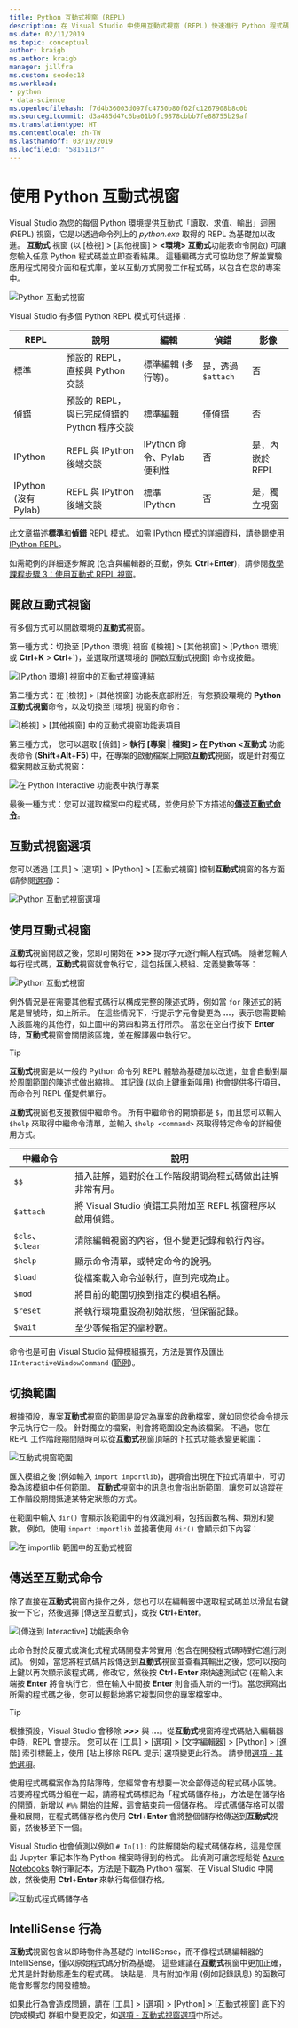 ```yaml
---
title: Python 互動式視窗 (REPL)
description: 在 Visual Studio 中使用互動式視窗 (REPL) 快速進行 Python 程式碼開發。
ms.date: 02/11/2019
ms.topic: conceptual
author: kraigb
ms.author: kraigb
manager: jillfra
ms.custom: seodec18
ms.workload:
- python
- data-science
ms.openlocfilehash: f7d4b36003d097fc4750b80f62fc1267908b8c0b
ms.sourcegitcommit: d3a485d47c6ba01b0fc9878cbbb7fe88755b29af
ms.translationtype: HT
ms.contentlocale: zh-TW
ms.lasthandoff: 03/19/2019
ms.locfileid: "58151137"
---
```

# <a name="work-with-the-python-interactive-window"></a>使用 Python 互動式視窗

Visual Studio 為您的每個 Python 環境提供互動式「讀取、求值、輸出」迴圈 (REPL) 視窗，它是以透過命令列上的 *python.exe* 取得的 REPL 為基礎加以改進。 **互動式** 視窗 (以 [檢視] > [其他視窗] > **&lt;環境&gt; 互動式**功能表命令開啟) 可讓您輸入任意 Python 程式碼並立即查看結果。 這種編碼方式可協助您了解並實驗應用程式開發介面和程式庫，並以互動方式開發工作程式碼，以包含在您的專案中。

![Python 互動式視窗](media/interactive-window.png)

Visual Studio 有多個 Python REPL 模式可供選擇：

| REPL | 說明 | 編輯 | 偵錯 | 影像 |
| --- | --- | --- | --- | --- |
| 標準 | 預設的 REPL，直接與 Python 交談 | 標準編輯 (多行等)。 | 是，透過 `$attach` | 否 |
| 偵錯 | 預設的 REPL，與已完成偵錯的 Python 程序交談 | 標準編輯 | 僅偵錯 | 否 |
| IPython | REPL 與 IPython 後端交談 | IPython 命令、Pylab 便利性 | 否 | 是，內嵌於 REPL |
| IPython (沒有 Pylab) | REPL 與 IPython 後端交談 | 標準 IPython | 否 | 是，獨立視窗 |

此文章描述**標準**和**偵錯** REPL 模式。 如需 IPython 模式的詳細資料，請參閱[使用 IPython REPL](interactive-repl-ipython.md)。

如需範例的詳細逐步解說 (包含與編輯器的互動，例如 **Ctrl**+**Enter**)，請參閱[教學課程步驟 3：使用互動式 REPL 視窗](tutorial-working-with-python-in-visual-studio-step-03-interactive-repl.md)。

## <a name="open-an-interactive-window"></a>開啟互動式視窗

有多個方式可以開啟環境的**互動式**視窗。

第一種方式：切換至 [Python 環境] 視窗 ([檢視] > [其他視窗] > [Python 環境] 或 **Ctrl**+**K** > **Ctrl**+**`**)，並選取所選環境的 [開啟互動式視窗] 命令或按鈕。

![[Python 環境] 視窗中的互動式視窗連結](media/interactive-window-opening.png)

第二種方式：在 [檢視] > [其他視窗] 功能表底部附近，有您預設環境的 **Python 互動式視窗**命令，以及切換至 [環境] 視窗的命令：

![[檢視] > [其他視窗] 中的互動式視窗功能表項目](media/interactive-window-menu.png)

第三種方式， 您可以選取 [偵錯] > **執行 [專案 | 檔案] > 在 Python \<互動式** 功能表命令 (**Shift**+**Alt**+**F5**) 中，在專案的啟動檔案上開啟**互動式**視窗，或是針對獨立檔案開啟互動式視窗：

![在 Python Interactive 功能表中執行專案](media/interactive-execute-project.png)

最後一種方式：您可以選取檔案中的程式碼，並使用於下方描述的[**傳送互動式命令**](#send-to-interactive-command)。

## <a name="interactive-window-options"></a>互動式視窗選項

您可以透過 [工具] > [選項] > [Python] > [互動式視窗] 控制**互動式**視窗的各方面 (請參閱[選項](python-support-options-and-settings-in-visual-studio.md))：

![Python 互動式視窗選項](media/options-interactive-windows.png)

## <a name="use-the-interactive-window"></a>使用互動式視窗

**互動式**視窗開啟之後，您即可開始在 **\>\>\>** 提示字元逐行輸入程式碼。 隨著您輸入每行程式碼，**互動式**視窗就會執行它，這包括匯入模組、定義變數等等：

![Python 互動式視窗](media/interactive-window.png)

例外情況是在需要其他程式碼行以構成完整的陳述式時，例如當 `for` 陳述式的結尾是冒號時，如上所示。 在這些情況下，行提示字元會變更為 **...**，表示您需要輸入該區塊的其他行，如上圖中的第四和第五行所示。 當您在空白行按下 **Enter** 時，**互動式**視窗會關閉該區塊，並在解譯器中執行它。

> [!Tip]
> **互動式**視窗是以一般的 Python 命令列 REPL 體驗為基礎加以改進，並會自動對屬於周圍範圍的陳述式做出縮排。 其記錄 (以向上鍵重新叫用) 也會提供多行項目，而命令列 REPL 僅提供單行。

<a name="meta-commands"></a>**互動式**視窗也支援數個中繼命令。 所有中繼命令的開頭都是 `$`，而且您可以輸入 `$help` 來取得中繼命令清單，並輸入 `$help <command>` 來取得特定命令的詳細使用方式。

| 中繼命令 | 說明 |
| --- | --- |
| `$$` | 插入註解，這對於在工作階段期間為程式碼做出註解非常有用。 |
| `$attach` | 將 Visual Studio 偵錯工具附加至 REPL 視窗程序以啟用偵錯。 |
| `$cls`、 `$clear` | 清除編輯視窗的內容，但不變更記錄和執行內容。 |
| `$help` | 顯示命令清單，或特定命令的說明。 |
| `$load` | 從檔案載入命令並執行，直到完成為止。 |
| `$mod` | 將目前的範圍切換到指定的模組名稱。 |
| `$reset` | 將執行環境重設為初始狀態，但保留記錄。 |
| `$wait` | 至少等候指定的毫秒數。 |

命令也是可由 Visual Studio 延伸模組擴充，方法是實作及匯出 `IInteractiveWindowCommand` ([範例](https://github.com/Microsoft/PTVS/blob/master/Python/Product/PythonTools/PythonTools/Repl/InteractiveWindowCommands.cs#L85))。

## <a name="switch-scopes"></a>切換範圍

根據預設，專案**互動式**視窗的範圍是設定為專案的啟動檔案，就如同您從命令提示字元執行它一般。 針對獨立的檔案，則會將範圍設定為該檔案。 不過，您在 REPL 工作階段期間隨時可以從**互動式**視窗頂端的下拉式功能表變更範圍：

![互動式視窗範圍](media/interactive-scopes.png)

匯入模組之後 (例如輸入 `import importlib`)，選項會出現在下拉式清單中，可切換為該模組中任何範圍。 **互動式**視窗中的訊息也會指出新範圍，讓您可以追蹤在工作階段期間抵達某特定狀態的方式。

在範圍中輸入 `dir()` 會顯示該範圍中的有效識別項，包括函數名稱、類別和變數。 例如，使用 `import importlib` 並接著使用 `dir()` 會顯示如下內容：

![在 importlib 範圍中的互動式視窗](media/interactive-importlib-scope.png)

## <a name="send-to-interactive-command"></a>傳送至互動式命令

除了直接在**互動式**視窗內操作之外，您也可以在編輯器中選取程式碼並以滑鼠右鍵按一下它，然後選擇 [傳送至互動式]，或按 **Ctrl**+**Enter**。

![[傳送到 Interactive] 功能表命令](media/interactive-send-to.png)

此命令對於反覆式或演化式程式碼開發非常實用 (包含在開發程式碼時對它進行測試)。 例如，當您將程式碼片段傳送到**互動式**視窗並查看其輸出之後，您可以按向上鍵以再次顯示該程式碼，修改它，然後按 **Ctrl**+**Enter** 來快速測試它 (在輸入末端按 **Enter** 將會執行它，但在輸入中間按 **Enter** 則會插入新的一行)。當您撰寫出所需的程式碼之後，您可以輕鬆地將它複製回您的專案檔案中。

> [!Tip]
> 根據預設，Visual Studio 會移除 **>>>** 與 **...**。從**互動式**視窗將程式碼貼入編輯器中時，REPL 會提示。 您可以在 [工具] > [選項] > [文字編輯器] > [Python] > [進階] 索引標籤上，使用 [貼上移除 REPL 提示] 選項變更此行為。 請參閱[選項 - 其他選項](python-support-options-and-settings-in-visual-studio.md#miscellaneous-options)。

<!-- After 15.3 is released, you can also press **Undo** after pasting to restore prompts. Press **Undo** a second time to remove the pasted code entirely. -->

使用程式碼檔案作為剪貼簿時，您經常會有想要一次全部傳送的程式碼小區塊。 若要將程式碼分組在一起，請將程式碼標記為「程式碼儲存格」，方法是在儲存格的開頭，新增以 `#%%` 開始的註解，這會結束前一個儲存格。 程式碼儲存格可以摺疊和展開，在程式碼儲存格內使用 **Ctrl**+**Enter** 會將整個儲存格傳送到**互動式**視窗，然後移至下一個。

Visual Studio 也會偵測以例如 `# In[1]:` 的註解開始的程式碼儲存格，這是您匯出 Jupyter 筆記本作為 Python 檔案時得到的格式。 此偵測可讓您輕鬆從 [Azure Notebooks](https://notebooks.azure.com/) 執行筆記本，方法是下載為 Python 檔案、在 Visual Studio 中開啟，然後使用 **Ctrl**+**Enter** 來執行每個儲存格。

![互動式程式碼儲存格](media/interactive-code-cells.png)

## <a name="intellisense-behavior"></a>IntelliSense 行為

**互動式**視窗包含以即時物件為基礎的 IntelliSense，而不像程式碼編輯器的 IntelliSense，僅以原始程式碼分析為基礎。 這些建議在**互動式**視窗中更加正確，尤其是針對動態產生的程式碼。 缺點是，具有附加作用 (例如記錄訊息) 的函數可能會影響您的開發體驗。

如果此行為會造成問題，請在 [工具] > [選項] > [Python] > [互動式視窗] 底下的 [完成模式] 群組中變更設定，如[選項 - 互動式視窗選項](python-support-options-and-settings-in-visual-studio.md#interactive-windows-options)中所述。

